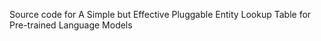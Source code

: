Source code for A Simple but Effective Pluggable Entity Lookup Table for Pre-trained Language Models
